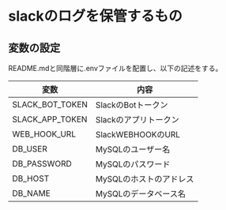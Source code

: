 # slackのログを保管するもの

## 変数の設定  
README.mdと同階層に.envファイルを配置し、以下の記述をする。  
  
|変数|内容|
|---|---|
|SLACK_BOT_TOKEN|SlackのBotトークン|
|SLACK_APP_TOKEN|Slackのアプリトークン|
|WEB_HOOK_URL|SlackWEBHOOKのURL|
|DB_USER|MySQLのユーザー名|
|DB_PASSWORD|MySQLのパスワード|
|DB_HOST|MySQLのホストのアドレス|
|DB_NAME|MySQLのデータベース名|
